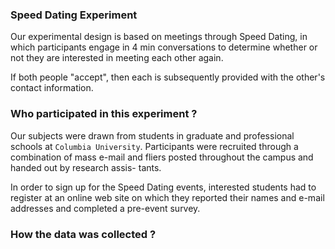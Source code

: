 ### Speed Dating Experiment

Our experimental design is based on meetings through Speed Dating, in which participants engage in 4 min conversations to determine whether or not they are interested in meeting each other again.

If both people "accept", then each is subsequently provided with the other's contact information.

### Who participated in this experiment ?

Our subjects were drawn from students in graduate and professional schools at `Columbia University`. Participants were recruited through a combination of mass e-mail and fliers posted throughout the campus and handed out by research assis- tants. 

In order to sign up for the Speed Dating events, interested students had to register at an online web site on which they reported their names and e-mail addresses and completed a pre-event survey.

### How the data was collected ?

